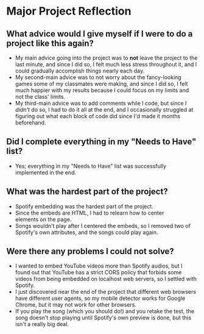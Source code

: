 # Major Project Reflection

## What advice would I give myself if I were to do a project like this again?
- My main advice going into the project was to **not** leave the project to the last minute, and since I did so, I felt much less stress throughout it, and I could gradually accomplish things nearly each day.
- My second-main advice was to not worry about the fancy-looking games some of my classmates were making, and since I did so, I felt much happier with my results because I could focus on my limits and not the class' limits.
- My third-main advice was to add comments while I code, but since I _didn't_ do so, I had to do it all at the end, and I occasionally struggled at figuring out what each block of code did since I'd made it months beforehand.

## Did I complete everything in my "Needs to Have" list?
- Yes; everything in my "Needs to Have" list was successfully implemented in the end.

## What was the hardest part of the project?
- Spotify embedding was the hardest part of the project.
- Since the embeds are HTML, I had to relearn how to center <div> elements on the page.
- Songs wouldn't play after I centered the embeds, so I removed two of Spotify's own attributes, and the songs could play again.

## Were there any problems I could not solve?
- I wanted to embed YouTube videos more than Spotify audios, but I found out that YouTube has a strict CORS policy that forbids some videos from being embedded on localhost web servers, so I settled with Spotify.
- I just discovered near the end of the project that different web browsers have different user agents, so my mobile detector works for Google Chrome, but it may not work for other browsers.
- If you play the song (which you should do!) and you retake the test, the song doesn't stop playing until Spotify's own preview is done, but this isn't a really big deal.
